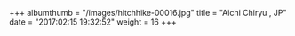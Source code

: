 +++
albumthumb = "/images/hitchhike-00016.jpg"
title = "Aichi Chiryu , JP"
date = "2017:02:15 19:32:52"
weight = 16
+++
